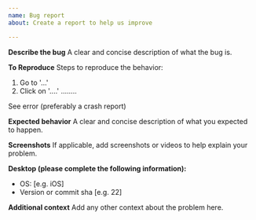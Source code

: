 ```yaml
---
name: Bug report
about: Create a report to help us improve

---
```


**Describe the bug**
A clear and concise description of what the bug is.

**To Reproduce**
Steps to reproduce the behavior:
1. Go to '...'
2. Click on '....'
........

See error (preferably a crash report)

**Expected behavior**
A clear and concise description of what you expected to happen.

**Screenshots**
If applicable, add screenshots or videos to help explain your problem.

**Desktop (please complete the following information):**
 - OS: [e.g. iOS]
 - Version or commit sha [e.g. 22]

**Additional context**
Add any other context about the problem here.
